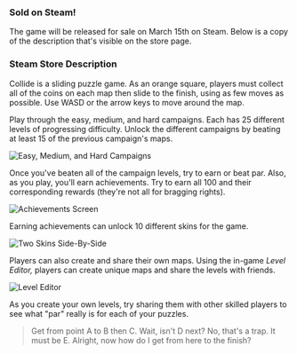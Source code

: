 ### Sold on Steam!

The game will be released for sale on March 15th on Steam.
Below is a copy of the description that's visible on the store page.

### Steam Store Description

Collide is a sliding puzzle game. As an orange square,
players must collect all of the coins on each map then slide to the finish,
using as few moves as possible. Use WASD or the arrow keys to move around the map.

Play through the easy, medium, and hard campaigns.
Each has 25 different levels of progressing difficulty.
Unlock the different campaigns by beating at least 15 of the previous campaign's maps.

![Easy, Medium, and Hard Campaigns](/assets/images/collide-marketing/campaign.png)

Once you've beaten all of the campaign levels, try to earn or beat par.
Also, as you play, you'll earn achievements.
Try to earn all 100 and their corresponding rewards (they're not all for bragging rights).

![Achievements Screen](/assets/images/collide-marketing/achievements_more.png)

Earning achievements can unlock 10 different skins for the game.

![Two Skins Side-By-Side](/assets/images/collide-marketing/skinsExample.png)

Players can also create and share their own maps.
Using the in-game _Level Editor,_ players can create unique maps and share the levels with friends.

![Level Editor](/assets/images/collide-marketing/editor.png)

As you create your own levels, try sharing them with other skilled players
to see what "par" really is for each of your puzzles.

> Get from point A to B then C. Wait, isn't D next? No, that's a trap. It must be E. Alright, now how do I get from here to the finish?
